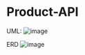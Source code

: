 # Product-API

UML:
![image](https://github.com/user-attachments/assets/92919940-c486-4ca9-bf65-e1c39adc97fe)

ERD
![image](https://github.com/user-attachments/assets/e4ad07eb-5386-480f-96b9-3c96a3e87975)
